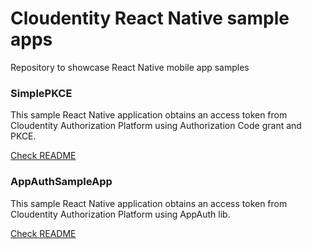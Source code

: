# Cloudentity React Native sample apps

Repository to showcase React Native mobile app samples

### SimplePKCE

This sample React Native application obtains an access token from Cloudentity Authorization Platform using Authorization Code grant and PKCE.

[Check README](https://github.com/cloudentity/ce-samples-react-native-apps/tree/master/SimplePKCE/README.md)

### AppAuthSampleApp

This sample React Native application obtains an access token from Cloudentity Authorization Platform using AppAuth lib.

[Check README](https://github.com/cloudentity/ce-samples-react-native-apps/tree/master/AppAuthSampleApp/README.md)

